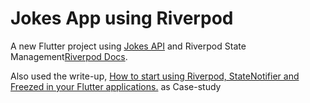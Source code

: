 # Jokes App using Riverpod

A new Flutter project using [Jokes API](https://v2.jokeapi.dev) and Riverpod State Management[Riverpod Docs](https://riverpod.dev).


Also used the write-up, [How to start using Riverpod, StateNotifier and Freezed in your Flutter applications.](https://dev.to/elianmortega/how-to-start-using-riverpod-statenotifier-and-freezed-in-your-flutter-applications-181k) as Case-study


